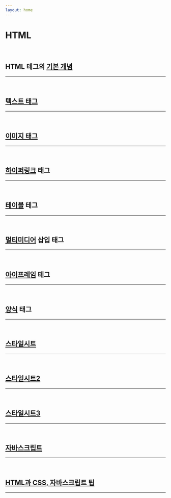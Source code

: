 ```yaml
---
layout: home
---
```


# HTML

<br>

## HTML 테그의 [기본 개념](./01)
---

<br>

## [텍스트 태그](./02)
---

<br>

## [이미지 태그](./03)
---

<br>

## [하이퍼링크](./04) 태그
---

<br>

## [테이블](./05) 테그
---

<br>

## [멀티미디어](./06) 삽입 태그
---

<br>

## [아이프레임](./07) 테그
---

<br>

## [양식](./09) 태그
---

<br>

## [스타일시트](./10)
---

<br>

## [스타일시트2](./11)
---

<br>

## [스타일시트3](./12)
---

<br>

## [자바스크립트](./13)
---

<br>

## [HTML과 CSS, 자바스크립트 팁](./14)
---

<br>